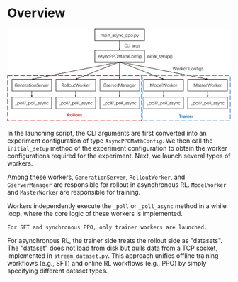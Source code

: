 # Overview

![overview](areal_code_arch.png)

In the launching script, the CLI arguments are first converted into an experiment
configuration of type `AsyncPPOMathConfig`. We then call the `initial_setup` method of
the experiment configuration to obtain the worker configurations required for the
experiment. Next, we launch several types of workers.

Among these workers, `GenerationServer`, `RolloutWorker`, and `GserverManager` are
responsible for rollout in asynchronous RL. `ModelWorker` and `MasterWorker` are
responsible for training.

Workers independently execute the `_poll` or `_poll_async` method in a while loop, where
the core logic of these workers is implemented.

```{note}
For SFT and synchronous PPO, only trainer workers are launched.
```

For asynchronous RL, the trainer side treats the rollout side as "datasets". The
"dataset" does not load from disk but pulls data from a TCP socket, implemented in
`stream_dataset.py`. This approach unifies offline training workflows (e.g., SFT) and
online RL workflows (e.g., PPO) by simply specifying different dataset types.
